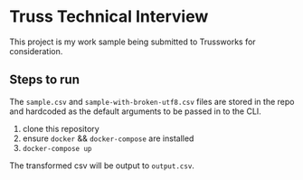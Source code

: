 # Truss Technical Interview

This project is my work sample being submitted to Trussworks for consideration.

## Steps to run

The `sample.csv` and `sample-with-broken-utf8.csv` files are stored in the repo and hardcoded as the default arguments to be passed in to the CLI.

1. clone this repository
2. ensure `docker` && `docker-compose` are installed
3. `docker-compose up`

The transformed csv will be output to `output.csv`.
